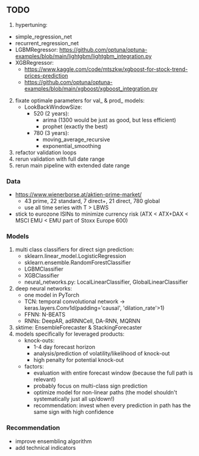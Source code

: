 ## TODO
1. hypertuning:
  - simple_regression_net
  - recurrent_regression_net
  - LGBMRegressor: https://github.com/optuna/optuna-examples/blob/main/lightgbm/lightgbm_integration.py
  - XGBRegressor:
    - https://www.kaggle.com/code/mtszkw/xgboost-for-stock-trend-prices-prediction
    - https://github.com/optuna/optuna-examples/blob/main/xgboost/xgboost_integration.py
2. fixate optimale parameters for val_ & prod_ models:
    - LookBackWindowSize:
      - 520 (2 years):
        - arima (1300 would be just as good, but less efficient)
        - prophet (exactly the best)
      - 780 (3 years):
        - moving_average_recursive
        - exponential_smoothing
3. refactor validation loops
4. rerun validation with full date range
5. rerun main pipeline with extended date range


### Data
- https://www.wienerborse.at/aktien-prime-market/
    - 43 prime, 22 standard, 7 direct+, 21 direct, 780 global
    - use all time series with T > LBWS
- stick to eurozone ISINs to minimize currency risk (ATX < ATX+DAX < MSCI EMU < EMU part of Stoxx Europe 600)

### Models
1. multi class classifiers for direct sign prediction:
    - sklearn.linear_model.LogisticRegression
    - sklearn.ensemble.RandomForestClassifier
    - LGBMClassifier
    - XGBClassifier
    - neural_networks.py: LocalLinearClassifier, GlobalLinearClassifier
2. deep neural networks:
    - one model in PyTorch
    - TCN: temporal convolutional network -> keras.layers.Conv1d(padding='causal', 'dilation_rate'>1)
    - FFNN: N-BEATS
    - RNNs: DeepAR, adRNNCell, DA-RNN, MQRNN
3. sktime: EnsembleForecaster & StackingForecaster
4. models specifically for leveraged products:
    - knock-outs:
        - 1-4 day forecast horizon
        - analysis/prediction of volatility/likelihood of knock-out
        - high penalty for potential knock-out
    - factors:
        - evaluation with entire forecast window (because the full path is relevant)
        - probably focus on multi-class sign prediction
        - optimize model for non-linear paths (the model shouldn't systematically just all up/down!)
        - recommendation: invest when every prediction in path has the same sign with high confidence

### Recommendation
- improve ensembling algorithm
- add technical indicators
